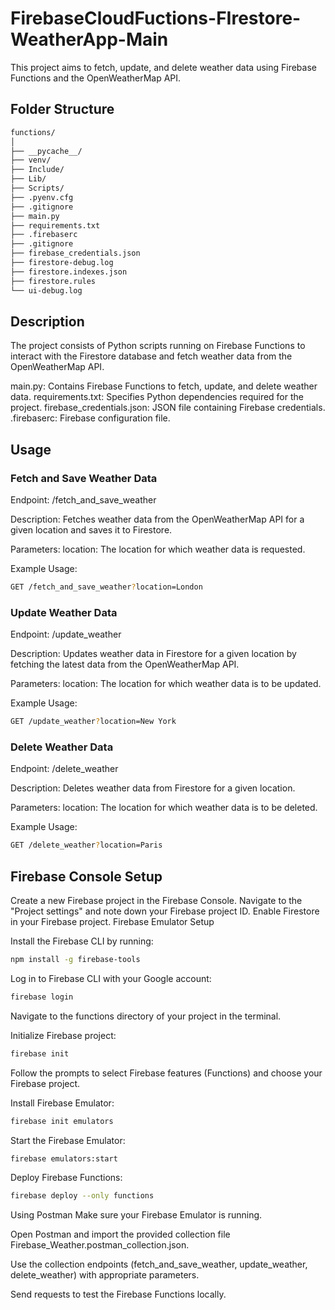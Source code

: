 # FirebaseCloudFuctions-FIrestore-WeatherApp-Main
This project aims to fetch, update, and delete weather data using Firebase Functions and the OpenWeatherMap API.

## Folder Structure
```bash
functions/
│
├── __pycache__/
├── venv/
├── Include/
├── Lib/
├── Scripts/
├── .pyenv.cfg
├── .gitignore
├── main.py
├── requirements.txt
├── .firebaserc
├── .gitignore
├── firebase_credentials.json
├── firestore-debug.log
├── firestore.indexes.json
├── firestore.rules
└── ui-debug.log
```
## Description
The project consists of Python scripts running on Firebase Functions to interact with the Firestore database and fetch weather data from the OpenWeatherMap API.

main.py: Contains Firebase Functions to fetch, update, and delete weather data.
requirements.txt: Specifies Python dependencies required for the project.
firebase_credentials.json: JSON file containing Firebase credentials.
.firebaserc: Firebase configuration file.

## Usage
### Fetch and Save Weather Data
Endpoint: /fetch_and_save_weather

Description: Fetches weather data from the OpenWeatherMap API for a given location and saves it to Firestore.

Parameters:
location: The location for which weather data is requested.

Example Usage:
```bash
GET /fetch_and_save_weather?location=London
```
### Update Weather Data
Endpoint: /update_weather

Description: Updates weather data in Firestore for a given location by fetching the latest data from the OpenWeatherMap API.

Parameters:
location: The location for which weather data is to be updated.

Example Usage:
```bash
GET /update_weather?location=New York
```
### Delete Weather Data
Endpoint: /delete_weather

Description: Deletes weather data from Firestore for a given location.

Parameters:
location: The location for which weather data is to be deleted.

Example Usage:
```bash
GET /delete_weather?location=Paris
```
## Firebase Console Setup
Create a new Firebase project in the Firebase Console.
Navigate to the "Project settings" and note down your Firebase project ID.
Enable Firestore in your Firebase project.
Firebase Emulator Setup

Install the Firebase CLI by running:
```bash
npm install -g firebase-tools
```

Log in to Firebase CLI with your Google account:
```bash
firebase login
```
Navigate to the functions directory of your project in the terminal.

Initialize Firebase project:
```bash
firebase init
```
Follow the prompts to select Firebase features (Functions) and choose your Firebase project.

Install Firebase Emulator:
```bash
firebase init emulators
```
Start the Firebase Emulator:
```bash
firebase emulators:start
```
Deploy Firebase Functions:
```bash
firebase deploy --only functions
```
Using Postman
Make sure your Firebase Emulator is running.

Open Postman and import the provided collection file Firebase_Weather.postman_collection.json.

Use the collection endpoints (fetch_and_save_weather, update_weather, delete_weather) with appropriate parameters.

Send requests to test the Firebase Functions locally.